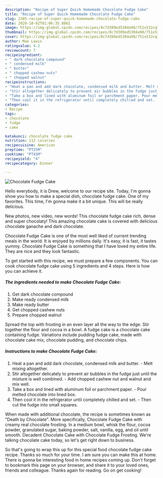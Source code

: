 ```yaml
---
description: "Recipe of Super Quick Homemade Chocolate Fudge Cake"
title: "Recipe of Super Quick Homemade Chocolate Fudge Cake"
slug: 2305-recipe-of-super-quick-homemade-chocolate-fudge-cake
date: 2020-10-02T01:06:35.886Z
image: https://img-global.cpcdn.com/recipes/8c7d389ed5304a98/751x532cq70/chocolate-fudge-cake-recipe-main-photo.jpg
thumbnail: https://img-global.cpcdn.com/recipes/8c7d389ed5304a98/751x532cq70/chocolate-fudge-cake-recipe-main-photo.jpg
cover: https://img-global.cpcdn.com/recipes/8c7d389ed5304a98/751x532cq70/chocolate-fudge-cake-recipe-main-photo.jpg
author: Mae Lewis
ratingvalue: 4.2
reviewcount: 7
recipeingredient:
- " dark chocolate compound"
- " condensed milk"
- " butter"
- " chopped cashew nuts"
- " chopped walnut"
recipeinstructions:
- "Heat a pan and add dark chocolate, condensed milk and butter. Melt mixing altogether."
- "Stir altogether delicately to prevent air bubbles in the fudge just until the mixture is well combined. Add chopped cashew nut and walnut and mix well."
- "Take a box and lined with aluminum foil or parchment paper. Pour melted chocolate into lined box."
- "Then cool it in the refrigerator until completely chilled and set.  Then cut the fudge into small squares."
categories:
- Recipe
tags:
- chocolate
- fudge
- cake

katakunci: chocolate fudge cake 
nutrition: 112 calories
recipecuisine: American
preptime: "PT25M"
cooktime: "PT45M"
recipeyield: "4"
recipecategory: Dinner

---
```



![Chocolate Fudge Cake](https://img-global.cpcdn.com/recipes/8c7d389ed5304a98/751x532cq70/chocolate-fudge-cake-recipe-main-photo.jpg)

Hello everybody, it is Drew, welcome to our recipe site. Today, I'm gonna show you how to make a special dish, chocolate fudge cake. One of my favorites. This time, I'm gonna make it a bit unique. This will be really delicious.

New photos, new video, new words! This chocolate fudge cake rich, dense and super chocolaty! This amazing chocolate cake is covered with delicious chocolate ganache and dark chocolate.

Chocolate Fudge Cake is one of the most well liked of current trending meals in the world. It is enjoyed by millions daily. It's easy, it is fast, it tastes yummy. Chocolate Fudge Cake is something that I have loved my entire life. They are nice and they look fantastic.


To get started with this recipe, we must prepare a few components. You can cook chocolate fudge cake using 5 ingredients and 4 steps. Here is how you can achieve it.

<!--inarticleads1-->

##### The ingredients needed to make Chocolate Fudge Cake:

1. Get  dark chocolate compound
1. Make ready  condensed milk
1. Make ready  butter
1. Get  chopped cashew nuts
1. Prepare  chopped walnut


Spread the top with frosting in an even layer all the way to the edge. Stir together the flour and cocoa in a bowl. A fudge cake is a chocolate cake containing fudge. Variations include pudding fudge cake, made with chocolate cake mix, chocolate pudding, and chocolate chips. 

<!--inarticleads2-->

##### Instructions to make Chocolate Fudge Cake:

1. Heat a pan and add dark chocolate, condensed milk and butter. - Melt mixing altogether.
1. Stir altogether delicately to prevent air bubbles in the fudge just until the mixture is well combined. - Add chopped cashew nut and walnut and mix well.
1. Take a box and lined with aluminum foil or parchment paper. - Pour melted chocolate into lined box.
1. Then cool it in the refrigerator until completely chilled and set.  - Then cut the fudge into small squares.


When made with additional chocolate, the recipe is sometimes known as &#34;Death by Chocolate&#34;. More specifically, Chocolate Fudge Cake with creamy real chocolate frosting. In a medium bowl, whisk the flour, cocoa powder, granulated sugar, baking powder, salt, vanilla, egg, and oil until smooth. Decadent Chocolate Cake with Chocolate Fudge Frosting. We&#39;re talking chocolate cake today, so let&#39;s get right down to business. 

So that's going to wrap this up for this special food chocolate fudge cake recipe. Thanks so much for your time. I am sure you can make this at home. There is gonna be interesting food in home recipes coming up. Don't forget to bookmark this page on your browser, and share it to your loved ones, friends and colleague. Thanks again for reading. Go on get cooking!
